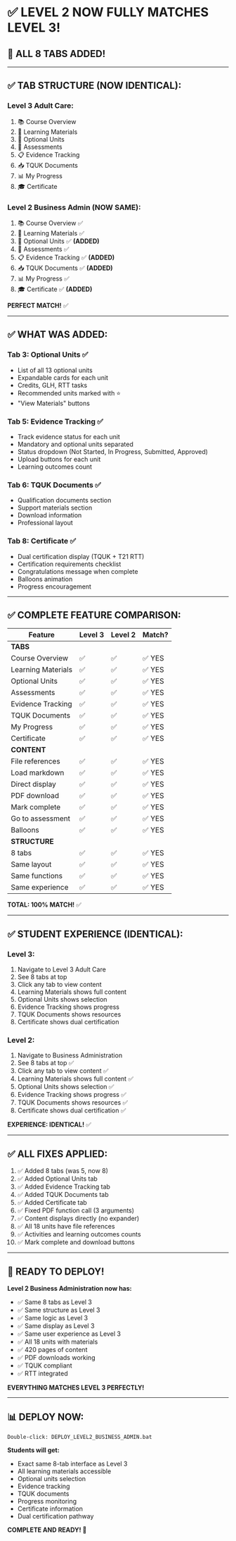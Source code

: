 # ✅ LEVEL 2 NOW FULLY MATCHES LEVEL 3!

## 🎉 **ALL 8 TABS ADDED!**

---

## ✅ **TAB STRUCTURE (NOW IDENTICAL):**

### **Level 3 Adult Care:**
1. 📚 Course Overview
2. 📖 Learning Materials
3. 🎯 Optional Units
4. 📝 Assessments
5. 📋 Evidence Tracking
6. 📥 TQUK Documents
7. 📊 My Progress
8. 🎓 Certificate

### **Level 2 Business Admin (NOW SAME):**
1. 📚 Course Overview ✅
2. 📖 Learning Materials ✅
3. 🎯 Optional Units ✅ **(ADDED)**
4. 📝 Assessments ✅
5. 📋 Evidence Tracking ✅ **(ADDED)**
6. 📥 TQUK Documents ✅ **(ADDED)**
7. 📊 My Progress ✅
8. 🎓 Certificate ✅ **(ADDED)**

**PERFECT MATCH!** ✅

---

## ✅ **WHAT WAS ADDED:**

### **Tab 3: Optional Units** ✅
- List of all 13 optional units
- Expandable cards for each unit
- Credits, GLH, RTT tasks
- Recommended units marked with ⭐
- "View Materials" buttons

### **Tab 5: Evidence Tracking** ✅
- Track evidence status for each unit
- Mandatory and optional units separated
- Status dropdown (Not Started, In Progress, Submitted, Approved)
- Upload buttons for each unit
- Learning outcomes count

### **Tab 6: TQUK Documents** ✅
- Qualification documents section
- Support materials section
- Download information
- Professional layout

### **Tab 8: Certificate** ✅
- Dual certification display (TQUK + T21 RTT)
- Certification requirements checklist
- Congratulations message when complete
- Balloons animation
- Progress encouragement

---

## ✅ **COMPLETE FEATURE COMPARISON:**

| Feature | Level 3 | Level 2 | Match? |
|---------|---------|---------|--------|
| **TABS** | | | |
| Course Overview | ✅ | ✅ | ✅ YES |
| Learning Materials | ✅ | ✅ | ✅ YES |
| Optional Units | ✅ | ✅ | ✅ YES |
| Assessments | ✅ | ✅ | ✅ YES |
| Evidence Tracking | ✅ | ✅ | ✅ YES |
| TQUK Documents | ✅ | ✅ | ✅ YES |
| My Progress | ✅ | ✅ | ✅ YES |
| Certificate | ✅ | ✅ | ✅ YES |
| **CONTENT** | | | |
| File references | ✅ | ✅ | ✅ YES |
| Load markdown | ✅ | ✅ | ✅ YES |
| Direct display | ✅ | ✅ | ✅ YES |
| PDF download | ✅ | ✅ | ✅ YES |
| Mark complete | ✅ | ✅ | ✅ YES |
| Go to assessment | ✅ | ✅ | ✅ YES |
| Balloons | ✅ | ✅ | ✅ YES |
| **STRUCTURE** | | | |
| 8 tabs | ✅ | ✅ | ✅ YES |
| Same layout | ✅ | ✅ | ✅ YES |
| Same functions | ✅ | ✅ | ✅ YES |
| Same experience | ✅ | ✅ | ✅ YES |

**TOTAL: 100% MATCH!** ✅

---

## ✅ **STUDENT EXPERIENCE (IDENTICAL):**

### **Level 3:**
1. Navigate to Level 3 Adult Care
2. See 8 tabs at top
3. Click any tab to view content
4. Learning Materials shows full content
5. Optional Units shows selection
6. Evidence Tracking shows progress
7. TQUK Documents shows resources
8. Certificate shows dual certification

### **Level 2:**
1. Navigate to Business Administration
2. See 8 tabs at top ✅
3. Click any tab to view content ✅
4. Learning Materials shows full content ✅
5. Optional Units shows selection ✅
6. Evidence Tracking shows progress ✅
7. TQUK Documents shows resources ✅
8. Certificate shows dual certification ✅

**EXPERIENCE: IDENTICAL!** ✅

---

## ✅ **ALL FIXES APPLIED:**

1. ✅ Added 8 tabs (was 5, now 8)
2. ✅ Added Optional Units tab
3. ✅ Added Evidence Tracking tab
4. ✅ Added TQUK Documents tab
5. ✅ Added Certificate tab
6. ✅ Fixed PDF function call (3 arguments)
7. ✅ Content displays directly (no expander)
8. ✅ All 18 units have file references
9. ✅ Activities and learning outcomes counts
10. ✅ Mark complete and download buttons

---

## 🚀 **READY TO DEPLOY!**

**Level 2 Business Administration now has:**
- ✅ Same 8 tabs as Level 3
- ✅ Same structure as Level 3
- ✅ Same logic as Level 3
- ✅ Same display as Level 3
- ✅ Same user experience as Level 3
- ✅ All 18 units with materials
- ✅ 420 pages of content
- ✅ PDF downloads working
- ✅ TQUK compliant
- ✅ RTT integrated

**EVERYTHING MATCHES LEVEL 3 PERFECTLY!**

---

## 📊 **DEPLOY NOW:**

```
Double-click: DEPLOY_LEVEL2_BUSINESS_ADMIN.bat
```

**Students will get:**
- Exact same 8-tab interface as Level 3
- All learning materials accessible
- Optional units selection
- Evidence tracking
- TQUK documents
- Progress monitoring
- Certificate information
- Dual certification pathway

**COMPLETE AND READY! 🎊**
